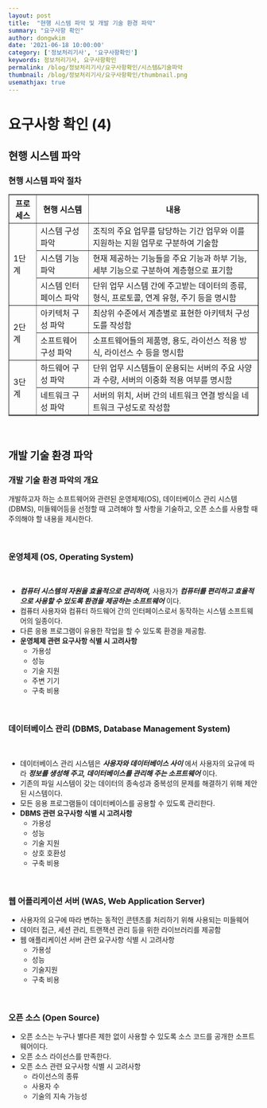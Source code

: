 ```yaml
---
layout: post
title:  "현행 시스템 파악 및 개발 기술 환경 파악"
summary: "요구사항 확인"
author: dongwkim
date: '2021-06-18 10:00:00'
category: ['정보처리기사', '요구사항확인']
keywords: 정보처리기사, 요구사항확인
permalink: /blog/정보처리기사/요구사항확인/시스템&기술파악
thumbnail: /blog/정보처리기사/요구사항확인/thumbnail.png
usemathjax: true
---
```


# 요구사항 확인 (4)

## 현행 시스템 파악

### 현행 시스템 파악 절차

<table border='1px'>
	<tr>
		<th>프로세스</th>
		<th>현행 시스템</th>
		<th>내용</th>
	</tr>
	<tr>
		<td rowspan='3'>1단계</td>
		<td>시스템 구성 파악</td>
		<td>조직의 주요 업무를 담당하는 기간 업무와 이를 지원하는 지원 업무로 구분하여 기술함</td>
	</tr>
	<tr>
		<td>시스템 기능 파악</td>
		<td>현재 제공하는 기능들을 주요 기능과 하부 기능, 세부 기능으로 구분하여 계층형으로 표기함</td>
	</tr>
	<tr>
		<td>시스템 인터페이스 파악</td>
		<td>단위 업무 시스템 간에 주고받는 데이터의 종류, 형식, 프로토콜, 연계 유형, 주기 등을 명시함</td>
	</tr>
	<tr>
		<td rowspan='2'>2단계</td>
		<td>아키텍처 구성 파악</td>
		<td>최상위 수준에서 계층별로 표현한 아키텍처 구성도를 작성함</td>
	</tr>
	<tr>
		<td>소프트웨어 구성 파악</td>
		<td>소프트웨어들의 제품명, 용도, 라이선스 적용 방식, 라이선스 수 등을 명시함</td>
	</tr>
	<tr>
		<td rowspan='2'>3단계</td>
		<td>하드웨어 구성 파악</td>
		<td>단위 업무 시스템들이 운용되는 서버의 주요 사양과 수량, 서버의 이중화 적용 여부를 명시함</td>
	</tr>
	<tr>
		<td>네트워크 구성 파악</td>
		<td>서버의 위치, 서버 간의 네트워크 연결 방식을 네트워크 구성도로 작성함</td>
	</tr>
</table>

<br/>

## 개발 기술 환경 파악

### 개발 기술 환경 파악의 개요
개발하고자 하는 소프트웨어와 관련된 운영체제(OS), 데이터베이스 관리 시스템(DBMS), 미들웨어등을 선정할 때 고려해야 할 사항을 기술하고, 오픈 소스를 사용할 때 주의해야 할 내용을 제시한다.

<br/>

### 운영체제 (OS, Operating System)
<br/>

* **_컴퓨터 시스템의 자원을 효율적으로 관리하며,_** 사용자가 **_컴퓨터를 편리하고 효율적으로 사용할 수 있도록 환경을 제공하는 소프트웨어_** 이다.
* 컴퓨터 사용자와 컴퓨터 하드웨어 간의 인터페이스로서 동작하는 시스템 소프트웨어의 일종이다.
* 다른 응용 프로그램이 유용한 작업을 할 수 있도록 환경을 제공함.
* **운영체제 관련 요구사항 식별 시 고려사항**
	- 가용성
	- 성능
	- 기술 지원
	- 주변 기기
	- 구축 비용

<br/>

### 데이터베이스 관리 (DBMS, Database Management System)
<br/>

* 데이터베이스 관리 시스템은 **_사용자와 데이터베이스 사이_** 에서 사용자의 요규에 따라 **_정보를 생성해 주고, 데이터베이스를 관리해 주는 소프트웨어_** 이다.
* 기존의 파일 시스템이 갖는 데이터의 종속성과 중복성의 문제를 해결하기 위해 제안된 시스템이다.
* 모든 응용 프로그램들이 데이터베이스를 공용할 수 있도록 관리한다.
* **DBMS 관련 요구사항 식별 시 고려사항**
	- 가용성
	- 성능
	- 기술 지원
	- 상호 호환성
	- 구축 비용

<br/>

### 웹 어플리케이션 서버 (WAS, Web Application Server)

* 사용자의 요구에 따라 변하는 동적인 콘텐츠를 처리하기 위해 사용되는 미들웨어
* 데이터 접근, 세션 관리, 트랜잭션 관리 등을 위한 라이브러리를 제공함
* 웹 애플리케이션 서버 관련 요구사항 식별 시 고려사항
	- 가용성
	- 성능
	- 기술지원
	- 구축 비용

<br/>

### 오픈 소스 (Open Source)
* 오픈 소스는 누구나 별다른 제한 없이 사용할 수 있도록 소스 코드를 공개한 소프트웨어이다.
* 오픈 소스 라이선스를 만족한다.
* 오픈 소스 관련 요구사항 식별 시 고려사항
	- 라이선스의 종류
	- 사용자 수
	- 기술의 지속 가능성